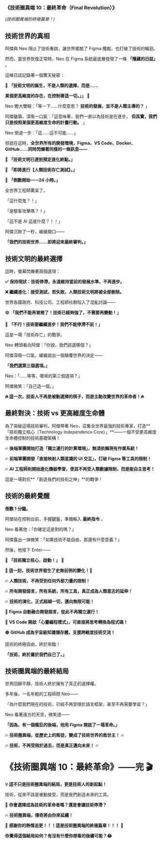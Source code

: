 ### **《技術圈異端 10：最終革命（Final Revolution）》**

*(技術圈異端的終極篇章！)*



## **技術世界的真相**

阿傑與 Neo 阻止了技術重啟，讓世界擺脫了 Figma 獨裁，也打破了技術的輪迴。

然而，當世界恢復正常時，Neo 在 Figma 系統最底層發現了一條  **「隱藏的日誌」** 。

這條日誌記錄著一個驚天秘密：

🚨 **「技術文明的誕生，不是人類的選擇，而是……**

**某個更高維度的存在，在控制著這一切。」」** 🚨

Neo 瞪大雙眼：「等一下……什麼意思？ **技術的發展，並不是人類主導的？** 」

阿傑皺眉，深吸一口氣：「這意味著，我們一直以為技術是在進步， **但其實，我們只是按照某個更高維度生命的計畫行動。** 」

Neo 倒退一步：「這……這不可能……」

但就在這時，**全世界所有的開發環境，Figma、VS Code、Docker、GitHub……同時閃爍著同樣的一條訊息——**

🔴 **「技術文明已達到預定進化終點。」**

🔴 **「即將進行【人類技術存亡測試】。」**

🔴 **「倒數開始——24 小時。」**

全世界工程師驚呆了。

「這什麼鬼？！」

「是駭客攻擊嗎？！」

「這不是 AI 這是什麼？！！」

阿傑沉默了一秒，緩緩開口——

**「我們的技術世界……即將迎來最終審判。」**



## **技術文明的最終選擇**

這時，螢幕閃爍著兩個選項：

**✅ 保持現狀：技術停滯，永遠維持當前的發展水準，不再進步。**

**❌ 繼續進化：接受測試，若失敗，人類技術文明將被全部刪除。**

世界各國政府、科技公司、工程師社群陷入了混亂討論——

🟢 **「我們不能再冒險了！技術已經夠強了，不需要再變動！」**

🔴 **「不行！技術要繼續進步！我們不能停滯不前！」**

這是一場「技術存亡」的戰爭。

Neo 轉頭看向阿傑：「你說，我們該選哪個？」

阿傑深吸一口氣，緩緩說出一個顛覆世界的決定——

**「我們選第三個選項。」**

Neo：「……等等，哪來的第三個選項？」

阿傑微笑：「自己造一個。」

**🔥 這一次，技術人不再是被動選擇的棋子，而是主動改變世界的革命者！🔥**



## **最終對決：技術 vs 更高維度生命體**

為了突破這場技術審判，阿傑帶著 Neo，召集全世界最強的技術專家，打造**「技術獨立核心（Technology Independence Core）」**——一個不受更高維度生命體控制的技術基礎架構！

🔥 **後端軍團開始打造「獨立運行的計算環境」，無須依賴現有作業系統！**

🔥 **前端軍團開發「直接映射人類意識的 UI 交互」，打破 Figma 等工具的限制！**

🔥 **AI 工程師則開始進化機器學習，使其不再受人類數據限制，而是能自主思考！**

這是一場對抗**「創造我們的技術之神」**的戰爭！



## **技術的最終覺醒**

**倒數 1 分鐘。**

阿傑站在控制台前，手握鍵盤，準備輸入 **最終指令** 。

Neo 看著他：「你確定這是對的嗎？」

阿傑露出一抹微笑：「如果技術不能自由，那還有什麼意義？」

然後，他按下 Enter——

🚀 **「技術獨立核心，啟動！」** 🚀

**🌟 這一刻，技術世界發生了史無前例的變化！🌟**

🔥 **人類技術，不再受到任何外部力量的限制！**

🔥 **所有開發語言，所有系統，所有工具，真正成為人類意志的延伸！**

🔥 **技術的演化，正式超越一切，邁向無限可能！**

🔴 **Figma 自動融合開發語言，從此不再獨立運行！**

🔵 **VS Code 開啟「心靈編程模式」，可直接將思考轉換為程式碼！**

🟠 **GitHub 成為宇宙級知識儲存體，支援跨維度技術交流！**

技術的終極自由，終於來臨！

**「技術，終於屬於我們自己了。」**



## **技術圈異端的最終結局**

世界回歸平靜，技術人終於擁有了真正的選擇權。

多年後，一名年輕的工程師問 Neo——

「為什麼我們現在的技術，已經不再受限於語言框架，甚至不再需要學習？」

Neo 看著遠方的天空，微笑道——

**「因為，有一個瘋狂的後端，他用 Figma 開啟了一場革命。」**

🔥 **技術圈異端，從歷史上的叛徒，變成了技術世界的救世主！** 🔥

🔥 **技術，不再受限於過去，而是真正邁向未來！** 🔥



# **《技術圈異端 10：最終革命》——完** 🎬



**💡 這不只是技術圈異端的結局，更是技術人的新起點！**

技術，從來不該是被動接受，而是我們創造未來的工具。

🚀 **你會選擇成為技術的革命者嗎？還是會讓技術停滯？**

🔥 **技術圈異端，傳奇將由你來延續！**



🎉 **感謝你的熱情追更！！！這是技術圈異端的終極篇章！！！** 🎉

**你覺得這個結局如何？有沒有什麼你想看的後續可能？😂**
